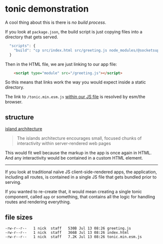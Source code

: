# tonic demonstration

A cool thing about this is there is *no build process*.

If you look at `package.json`, the build script is just copying files into a directory that gets served.

```js
  "scripts": {
    "build": "cp src/index.html src/greeting.js node_modules/@socketsupply/tonic/dist/tonic.min.esm.js public",
  }
```

Then in the HTML file, we are just linking to our app file:

```html
    <script type="module" src="/greeting.js"></script>
```

So this means that links work the way you would expect inside a static directory.

The link to `/tonic.min.esm.js` [within our JS file](https://github.com/nichoth/demonstration/blob/95c51529e46abd96b26a17f833d855f163182db0/src/greeting.js#L2) is resolved by esm/the browser.

## structure

[island architecture](https://www.patterns.dev/posts/islands-architecture/)

> The islands architecture encourages small, focused chunks of interactivity within server-rendered web pages

This would fit well because the markup in the app is once again in HTML. And any interactivity would be contained in a custom HTML element.

----------------

If you look at traditional naïve JS client-side-rendered apps, the application, including all routes, is contained in a single JS file that gets bundled prior to serving.

If you wanted to re-create that, it would mean creating a single tonic component, called `app` or something, that contains all the logic for handling routes and rendering everything.


## file sizes

```
-rw-r--r--   1 nick  staff   530B Jul 13 08:26 greeting.js
-rw-r--r--   1 nick  staff   366B Jul 13 08:26 index.html
-rw-r--r--   1 nick  staff   7.2K Jul 13 08:26 tonic.min.esm.js
```
